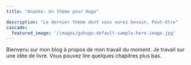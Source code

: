 ```yaml
---
title: "Ananke: Un thème pour Hugo"

description: "Le dernier thème dont vous aurez besoin. Peut-être"
cascade:
  featured_image: '/images/gohugo-default-sample-hero-image.jpg'
---
```


Bienvenu sur mon blog à propos de mon travail du moment. Je travail sur une idée
de livre. Vous pouvez lire quelques chapitres plus bas.
